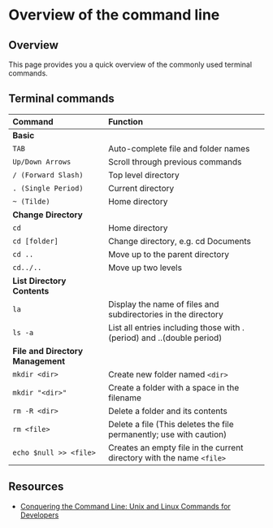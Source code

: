 # Overview of the command line

## Overview

This page provides you a quick overview of the commonly used terminal commands.

## Terminal commands

| Command | Function |  
| :--- | :--- | 
| **Basic** |  |  
| `TAB` | Auto-complete file and folder names |  
| `Up/Down Arrows` | Scroll through previous commands |  
| `/ (Forward Slash)` | Top level directory |  
| `. (Single Period)` | Current directory |  
| `~ (Tilde)` | Home directory |  
| **Change Directory** |  |  
| `cd` | Home directory |  
| `cd [folder]` | Change directory, e.g. cd Documents |  
| `cd ..` | Move up to the parent directory |  
| `cd../..` | Move up two levels |  
| **List Directory Contents** |  |  
| `la` | Display the name of files and subdirectories in the directory |  
| `ls -a` | List all entries including those with .\(period\) and ..\(double period\) |  
| **File and Directory Management** |  |  
| `mkdir <dir>` | Create new folder named `<dir>` |  
| `mkdir "<dir>"` | Create a folder with a space in the filename |  
| `rm -R <dir>` | Delete a folder and its contents |  
| `rm <file>` | Delete a file \(This deletes the file permanently; use with caution\) |  
| `echo $null >> <file>` | Creates an empty file in the current directory with the name `<file>` |  

## Resources

* [Conquering the Command Line: Unix and Linux Commands for Developers](http://conqueringthecommandline.com/book)

